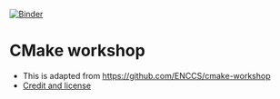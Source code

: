 [![Binder](https://mybinder.org/badge_logo.svg)](https://mybinder.org/v2/gh/coderefinery/cmake-workshop/HEAD)


# CMake workshop

- This is adapted from https://github.com/ENCCS/cmake-workshop
- [Credit and license](https://coderefinery.github.io/cmake-workshop/#credits)
